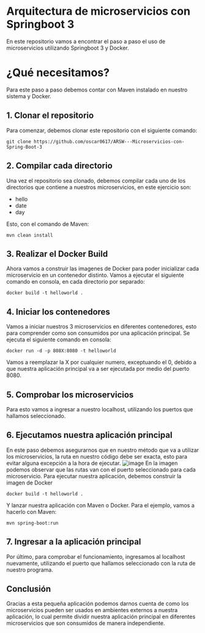 # Arquitectura de microservicios con Springboot 3

En este repositorio vamos a encontrar el paso a paso el uso de microservicios utilizando Springboot 3 y Docker.

# ¿Qué necesitamos?

Para este paso a paso debemos contar con Maven instalado en nuestro sistema y Docker.

## 1. Clonar el repositorio

Para comenzar, debemos clonar este repositorio con el siguiente comando:

    git clone https://github.com/oscar0617/ARSW---Microservicios-con-Spring-Boot-3 

## 2. Compilar cada directorio

Una vez el repositorio sea clonado, debemos compilar cada uno de los directorios que contiene a nuestros microservicios, en este ejercicio son:

 - hello
 - date
 - day

Esto, con el comando de Maven:

    mvn clean install

## 3. Realizar el Docker Build
Ahora vamos a construir las imagenes de Docker para poder inicializar cada microservicio en un contenedor distinto.
Vamos a ejecutar el siguiente comando en consola, en cada directorio por separado:

    docker build -t helloworld .
   

## 4. Iniciar los contenedores

Vamos a iniciar nuestros 3 microservicios en diferentes contenedores, esto para comprender como son consumidos por una aplicación principal.
Se ejecuta el siguiente comando en consola:

    docker run -d -p 808X:8080 -t helloworld

Vamos a reemplazar la X por cualquier numero, exceptuando el 0, debido a que nuestra aplicación principal va a ser ejecutada por medio del puerto 8080.
## 5. Comprobar los microservicios

Para esto vamos a ingresar a nuestro localhost, utilizando los puertos que hallamos seleccionado.

## 6. Ejecutamos nuestra aplicación principal

En este paso debemos asegurarnos que en nuestro método que va a utilizar los microservicios, la ruta en nuestro código debe ser exacta, esto para evitar alguna excepción a la hora de ejecutar.
![image](https://github.com/user-attachments/assets/190f76f4-aec0-4700-8ab9-99b8717da6df)
En la imagen podemos observar que las rutas van con el puerto seleccionado para cada microservicio.
Para ejecutar nuestra aplicación, debemos construir la imagen de Docker

    docker build -t helloworld .
Y lanzar nuestra aplicación con Maven o Docker. Para el ejemplo, vamos a hacerlo con Maven:

    mvn spring-boot:run
   
## 7. Ingresar a la aplicación principal
Por último, para comprobar el funcionamiento, ingresamos al localhost nuevamente, utilizando el puerto que hallamos seleccionado con la ruta de nuestro programa.

## Conclusión
Gracias a esta pequeña aplicación podemos darnos cuenta de como los microservicios pueden ser usados en ambientes externos a nuestra aplicación, lo cual permite dividir nuestra aplicación principal en diferentes microservicios que son consumidos de manera independiente.
